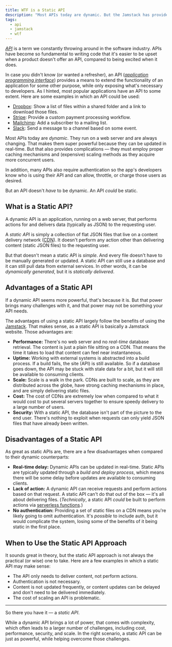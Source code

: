 ```yaml
---
title: WTF is a Static API
description: "Most APIs today are dynamic. But the Jamstack has provided a path for creating static APIs, which can be incredibly powerful and beneficial in the right scenario."
tags:
  - api
  - jamstack
  - wtf
---
```


[_API_](https://www.freecodecamp.org/news/what-is-an-api-in-english-please-b880a3214a82/) is a term we constantly throwing around in the software industry. APIs have become so fundamental to writing code that it's easier to be upset when a product doesn't offer an API, compared to being excited when it does.

In case you didn't know (or wanted a refresher), an API ([_application programming interface_](https://en.wikipedia.org/wiki/Application_programming_interface)) provides a means to extend the functionality of an application for some other purpose, while only exposing what's necessary to developers. As I hinted, most popular applications have an API to some extent. Here are some examples in which an API could be used:

- [Dropbox](https://www.dropbox.com/): Show a list of files within a shared folder and a link to download those files.
- [Stripe](https://stripe.com/): Provide a custom payment processing workflow.
- [Mailchimp](https://mailchimp.com/): Add a subscriber to a mailing list.
- [Slack](https://slack.com/): Send a message to a channel based on some event.

Most APIs today are _dynamic_. They run on a web server and are always changing. That makes them super powerful because they can be updated in real-time. But that also provides complications — they must employ proper caching mechanisms and (expensive) scaling methods as they acquire more concurrent users.

In addition, many APIs also require authentication so the app's developers know who is using their API and can allow, throttle, or charge those users as desired.

But an API doesn't _have_ to be dynamic. An API _could_ be static.

## What is a Static API?

A dynamic API is an application, running on a web server, that performs actions for and delivers data (typically as JSON) to the requesting user.

A _static API_ is simply a collection of flat JSON files that live on a content delivery network ([CDN](https://en.wikipedia.org/wiki/Content_delivery_network)). It doesn't perform any action other than delivering content (static JSON files) to the requesting user.

But that doesn't mean a static API is _simple_. And every file doesn't have to be manually generated or updated. A static API can still use a database and it can still pull data from external services. In other words, it can be _dynamically generated_, but it is _statically delivered_.

## Advantages of a Static API

If a dynamic API seems more powerful, that's because it is. But that power brings many challenges with it, and that power may not be something your API needs.

The advantages of using a static API largely follow the benefits of using the [Jamstack](https://jamstack.org/). That makes sense, as a static API is basically a Jamstack website. Those advantages are:

- **Performance:** There's no web server and no _real-time_ database retrieval. The content is just a plain file sitting on a CDN. That means the time it takes to load that content can feel near instantaneous.
- **Uptime:** Working with external systems is abstracted into a build process. If a build fails, the site (API) is still available. So if a database goes down, the API may be stuck with stale data for a bit, but it will still be available to consuming clients.
- **Scale:** Scale is a walk in the park. CDNs are built to scale, as they are distributed across the globe, have strong caching mechanisms in place, and are simply delivering static files.
- **Cost:** The cost of CDNs are extremely low when compared to what it would cost to put several servers together to ensure speedy delivery to a large number of users.
- **Security:** With a static API, the database isn't part of the picture to the end user. There's nothing to exploit when requests can only yield JSON files that have already been written.

## Disadvantages of a Static API

As great as static APIs are, there are a few disadvantages when compared to their dynamic counterparts:

- **Real-time delay:** Dynamic APIs can be updated in real-time. Static APIs are typically updated through a _build and deploy process_, which means there will be some delay before updates are available to consuming clients.
- **Lack of action:** A dynamic API can receive requests and perform actions based on that request. A static API can't do that out of the box — it's all about delivering files. (_Technically_, a static API _could_ be built to perform actions via [serverless functions](https://en.wikipedia.org/wiki/Serverless_computing).)
- **No authentication:** Providing a set of static files on a CDN means you're likely going to omit authentication. It's _possible_ to include auth, but it would complicate the system, losing some of the benefits of it being static in the first place.

## When to Use the Static API Approach

It sounds great in theory, but the static API approach is not always the practical (or wise) one to take. Here are a few examples in which a static API may make sense:

- The API only needs to deliver content, not perform actions.
- Authentication is not necessary.
- Content is not updated frequently, or content updates can be delayed and don't need to be delivered immediately.
- The cost of scaling an API is problematic.

---

So there you have it — a _static API_.

While a dynamic API brings a lot of power, that comes with complexity, which often leads to a larger number of challenges, including cost, performance, security, and scale. In the right scenario, a static API can be just as powerful, while helping overcome those challenges.
